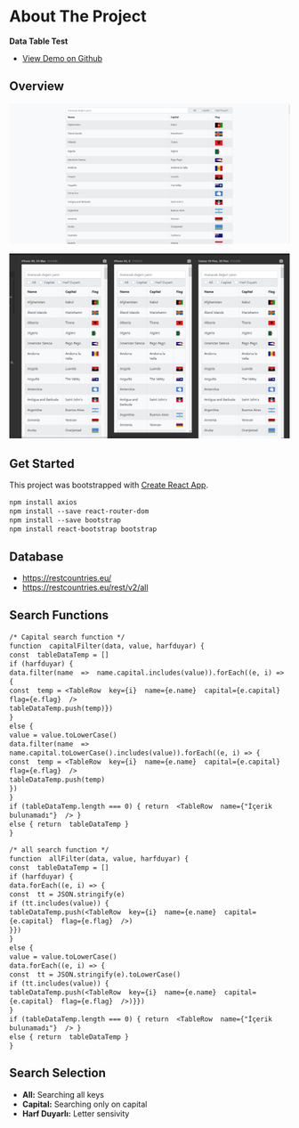 # About The Project
**Data Table Test**

 -  [View Demo on Github](https://klcahmet.github.io/datatable-test/)
## Overview
![enter image description here](https://raw.githubusercontent.com/KlcAhmet/datatable-test/master/screenshot/Screenshot_4.png)

![enter image description here](https://raw.githubusercontent.com/KlcAhmet/datatable-test/master/screenshot/Screenshot_5.png)

## Get Started

This project was bootstrapped with [Create React App](https://github.com/facebook/create-react-app).

```
npm install axios
npm install --save react-router-dom
npm install --save bootstrap
npm install react-bootstrap bootstrap
```

## Database

 - https://restcountries.eu/
 - https://restcountries.eu/rest/v2/all


## Search Functions
```
/* Capital search function */
function  capitalFilter(data, value, harfduyar) {
const  tableDataTemp = []
if (harfduyar) {
data.filter(name  =>  name.capital.includes(value)).forEach((e, i) => {
const  temp = <TableRow  key={i}  name={e.name}  capital={e.capital}  flag={e.flag}  />
tableDataTemp.push(temp)})
}
else {
value = value.toLowerCase()
data.filter(name  =>  name.capital.toLowerCase().includes(value)).forEach((e, i) => {
const  temp = <TableRow  key={i}  name={e.name}  capital={e.capital}  flag={e.flag}  />
tableDataTemp.push(temp)
})
}
if (tableDataTemp.length === 0) { return  <TableRow  name={"İçerik bulunamadı"}  /> }
else { return  tableDataTemp }
}
```
```
/* all search function */
function  allFilter(data, value, harfduyar) {
const  tableDataTemp = []
if (harfduyar) {
data.forEach((e, i) => {
const  tt = JSON.stringify(e)
if (tt.includes(value)) {
tableDataTemp.push(<TableRow  key={i}  name={e.name}  capital={e.capital}  flag={e.flag}  />)
}})
}
else {
value = value.toLowerCase()
data.forEach((e, i) => {
const  tt = JSON.stringify(e).toLowerCase()
if (tt.includes(value)) {
tableDataTemp.push(<TableRow  key={i}  name={e.name}  capital={e.capital}  flag={e.flag}  />)}})
}
if (tableDataTemp.length === 0) { return  <TableRow  name={"İçerik bulunamadı"}  /> }
else { return  tableDataTemp }
}
```

## Search Selection

 - **All:** Searching all keys
 - **Capital:** Searching only on capital
 - **Harf Duyarlı:** Letter sensivity
